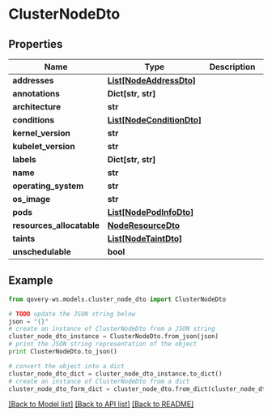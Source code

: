 # ClusterNodeDto


## Properties

Name | Type | Description | Notes
------------ | ------------- | ------------- | -------------
**addresses** | [**List[NodeAddressDto]**](NodeAddressDto.md) |  | 
**annotations** | **Dict[str, str]** |  | 
**architecture** | **str** |  | 
**conditions** | [**List[NodeConditionDto]**](NodeConditionDto.md) |  | 
**kernel_version** | **str** |  | 
**kubelet_version** | **str** |  | 
**labels** | **Dict[str, str]** |  | 
**name** | **str** |  | 
**operating_system** | **str** |  | 
**os_image** | **str** |  | 
**pods** | [**List[NodePodInfoDto]**](NodePodInfoDto.md) |  | 
**resources_allocatable** | [**NodeResourceDto**](NodeResourceDto.md) |  | 
**taints** | [**List[NodeTaintDto]**](NodeTaintDto.md) |  | 
**unschedulable** | **bool** |  | 

## Example

```python
from qovery-ws.models.cluster_node_dto import ClusterNodeDto

# TODO update the JSON string below
json = "{}"
# create an instance of ClusterNodeDto from a JSON string
cluster_node_dto_instance = ClusterNodeDto.from_json(json)
# print the JSON string representation of the object
print ClusterNodeDto.to_json()

# convert the object into a dict
cluster_node_dto_dict = cluster_node_dto_instance.to_dict()
# create an instance of ClusterNodeDto from a dict
cluster_node_dto_form_dict = cluster_node_dto.from_dict(cluster_node_dto_dict)
```
[[Back to Model list]](../README.md#documentation-for-models) [[Back to API list]](../README.md#documentation-for-api-endpoints) [[Back to README]](../README.md)


